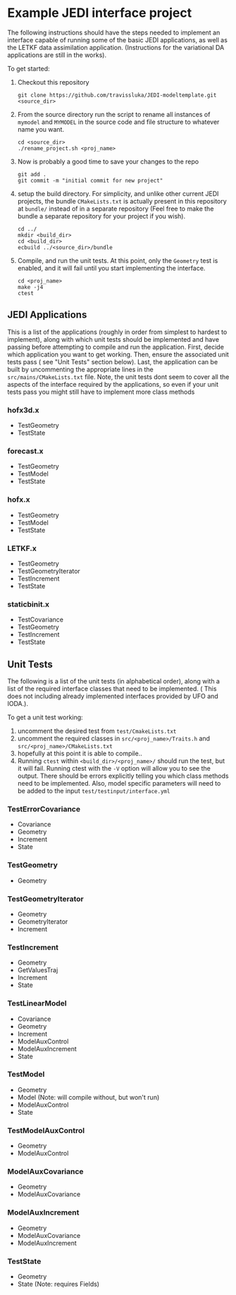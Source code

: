 # Example JEDI interface project

The following instructions should have the steps needed to implement an interface capable of
running some of the basic JEDI applications, as well as the LETKF data assimilation application.
(Instructions for the variational DA applications are still in the works). 

To get started:

1. Checkout this repository
   ```
   git clone https://github.com/travissluka/JEDI-modeltemplate.git <source_dir>
   ```
2. From the source directory run the script to rename all instances 
   of `mymodel` and `MYMODEL` in the source code and file structure to whatever name you want.
   ```
   cd <source_dir>
   ./rename_project.sh <proj_name>
   ```
3. Now is probably a good time to save your changes to the repo
   ```
   git add .
   git commit -m "initial commit for new project"
   ```
4. setup the build directory. For simplicity, and unlike other current JEDI projects, the bundle
   `CMakeLists.txt` is actually present in this repository at `bundle/` instead of in a separate
   repository (Feel free to make the bundle a separate repository for your project if you wish).
   ```
   cd ../
   mkdir <build_dir>
   cd <build_dir>
   ecbuild ../<source_dir>/bundle
   ```
5. Compile, and run the unit tests. At this point, only the `Geometry` test is enabled, and it 
   will fail until you start implementing the interface.
   ```
   cd <proj_name>
   make -j4
   ctest
   ```

## JEDI Applications

This is a list of the applications (roughly in order from simplest to hardest to implement), along
with which unit tests should be implemented and have passing before attempting to compile and run the application. First,
decide which application you want to get working. Then, ensure the associated unit tests pass ( see "Unit Tests" section below).
Last, the application can be built by uncommenting the appropriate lines in the `src/mains/CMakeLists.txt` file. Note, the unit
tests dont seem to cover all the aspects of the interface required by the applications, so even if your unit tests pass you might
still have to implement more class methods 

### hofx3d.x

- TestGeometry
- TestState

### forecast.x

- TestGeometry
- TestModel
- TestState

### hofx.x

- TestGeometry
- TestModel
- TestState

### LETKF.x

- TestGeometry
- TestGeometryIterator
- TestIncrement
- TestState

### staticbinit.x

- TestCovariance
- TestGeometry
- TestIncrement
- TestState


## Unit Tests

The following is a list of the unit tests (in alphabetical order), along with a list of the required interface classes
that need to be implemented. ( This does not including already implemented interfaces provided by UFO and IODA.). 

To get a unit test working:
1. uncomment the desired test from `test/CmakeLists.txt`
2. uncomment the required classes in `src/<proj_name>/Traits.h` and `src/<proj_name>/CMakeLists.txt`
3. hopefully at this point it is able to compile..
4. Running `ctest` within `<build_dir>/<proj_name>/` should run the test, but it will fail. Running
   ctest with the `-V` option will allow you to see the output. There should be errors explicitly telling you
   which class methods need to be implemented. Also, model specific parameters will need to be added to the input 
   `test/testinput/interface.yml`
   

### TestErrorCovariance

- Covariance
- Geometry
- Increment
- State

### TestGeometry

- Geometry

### TestGeometryIterator

- Geometry
- GeometryIterator
- Increment

### TestIncrement

- Geometry
- GetValuesTraj
- Increment
- State

### TestLinearModel

- Covariance
- Geometry
- Increment
- ModelAuxControl
- ModelAuxIncrement
- State

### TestModel

- Geometry
- Model (Note: will compile without, but won't run)
- ModelAuxControl
- State

### TestModelAuxControl

- Geometry
- ModelAuxControl

### ModelAuxCovariance

- Geometry
- ModelAuxCovariance

### ModelAuxIncrement

- Geometry
- ModelAuxCovariance
- ModelAuxIncrement

### TestState

- Geometry
- State (Note: requires Fields)

